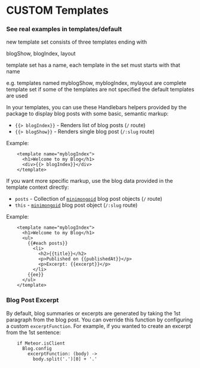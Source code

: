 CUSTOM Templates
================

### See real examples in templates/default

new template set consists of three templates ending with

blogShow, blogIndex, layout

template set has a name, each template in the set must starts with that name

e.g. templates named myblogShow, myblogIndex, mylayout are complete template set
if some of the templates are not specified the default templates are used


In your templates, you can use these Handlebars helpers provided by the package
to display blog posts with some basic, semantic markup:


* `{{> blogIndex}}` - Renders list of blog posts (`/` route)
* `{{> blogShow}}` - Renders single blog post (`/:slug` route)

Example:


        <template name="myblogIndex">
          <h1>Welcome to my Blog</h1>
          <div>{{> blogIndex}}</div>
        </template>


If you want more specific markup, use the blog data provided in the template
context directly:

* `posts` - Collection of [`minimongoid`](https://github.com/Exygy/minimongoid) blog post objects (`/` route)
* `this` - [`minimongoid`](https://github.com/Exygy/minimongoid) blog post object (`/:slug` route)

Example:

        <template name="myblogIndex">
          <h1>Welcome to my Blog</h1>
          <ul>
            {{#each posts}}
              <li>
                <h2>{{title}}</h2>
                <p>Published on {{publishedAt}}</p>
                <p>Excerpt: {{excerpt}}</p>
              </li>
            {{ee}}
          </ul>
        </template>


### Blog Post Excerpt

By default, blog summaries or excerpts are generated by taking the 1st paragraph
from the blog post. You can override this function by configuring a custom
`excerptFunction`. For example, if you wanted to create an excerpt from the 1st
sentence:


        if Meteor.isClient
          Blog.config
            excerptFunction: (body) ->
              body.split('.')[0] + '.'


